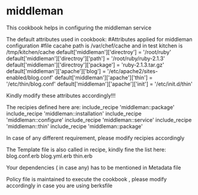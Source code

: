 # middleman

This cookbook helps in configuring the middleman service

The default attributes used in cookbook:
#Attributes applied for middleman configuration
#file cacahe path is /var/chef/cache and in test kitchen is /tmp/kitchen/cache
default['middleman']['directroy'] = '/root/ruby'
default['middleman']['directroy']['path'] = '/root/ruby/ruby-2.1.3'
default['middleman']['directroy']['package'] = 'ruby-2.1.3.tar.gz'
default['middleman']['apache']['blog'] = '/etc/apache2/sites-enabled/blog.conf'
default['middleman']['apache']['thin'] = '/etc/thin/blog.conf'
default['middleman']['apache']['init'] = '/etc/init.d/thin'



Kindly modify these attributes accordingly!!!

The recipies defined here are:
include_recipe 'middleman::package'
include_recipe 'middleman::installation'
include_recipe 'middleman::configure'
include_recipe 'middleman::service'
include_recipe 'middleman::thin'
include_recipe 'middleman::package'

In case of any different requirement, please modify recipies accordingly

The Template file is also called in recipe, kindly fine the list here:
blog.conf.erb
blog.yml.erb
thin.erb

Your dependencies ( in case any) has to be mentioned in Metadata file

Policy file is maintained to execute the cookbook , please modify accordingly in case you are using berksfile


